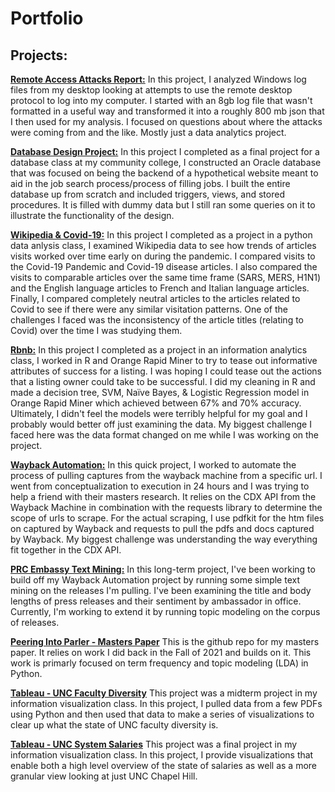 # Portfolio

## Projects:
**[Remote Access Attacks Report:](https://github.com/kyleashburn/remote_access_attacks)**
In this project, I analyzed Windows log files from my desktop looking at attempts to use the remote desktop protocol to log into my computer. I started with an 8gb log file that wasn't formatted in a useful way and transformed it into a roughly 800 mb json that I then used for my analysis. I focused on questions about where the attacks were coming from and the like. Mostly just a data analytics project.

**[Database Design Project:](https://github.com/kyleashburn/Database-Project---Sinclair)**
In this project I completed as a final project for a database class at my community college, I constructed an Oracle database that was focused on being the backend of a hypothetical website meant to aid in the job search process/process of filling jobs. I built the entire database up from scratch and included triggers, views, and stored procedures. It is filled with dummy data but I still ran some queries on it to illustrate the functionality of the design.


**[Wikipedia & Covid-19:](https://github.com/kyleashburn/Wikipedia-Covid)**
In this project I completed as a project in a python data anlysis class, I examined Wikipedia data to see how trends of articles visits worked over time early on during the pandemic. I compared visits to the Covid-19 Pandemic and Covid-19 disease articles. I also compared the visits to comparable articles over the same time frame (SARS, MERS, H1N1) and the English language articles to French and Italian language articles. Finally, I compared completely neutral articles to the articles related to Covid to see if there were any similar visitation patterns. One of the challenges I faced was the inconsistency of the article titles (relating to Covid) over the time I was studying them. 

**[Rbnb:](https://github.com/kyleashburn/Rbnb)**
In this project I completed as a project in an information analytics class, I worked in R and Orange Rapid Miner to try to tease out informative attributes of success for a listing. I was hoping I could tease out the actions that a listing owner could take to be successful. I did my cleaning in R and made a decision tree, SVM, Naïve Bayes, & Logistic Regression model in Orange Rapid Miner which achieved between 67% and 70% accuracy. Ultimately, I didn't feel the models were terribly helpful for my goal and I probably would better off just examining the data. My biggest challenge I faced here was the data format changed on me while I was working on the project. 

**[Wayback Automation:](https://github.com/kyleashburn/Wayback_scraping)** In this quick project, I worked to automate the process of pulling captures from the wayback machine from a specific url. I went from conceptualization to execution in 24 hours and I was trying to help a friend with their masters research. 
It relies on the CDX API from the Wayback Machine in combination with the requests library to determine the scope of urls to scrape. For the actual scraping, I use pdfkit for the htm files on captured by Wayback and requests to pull the pdfs and docs captured by Wayback. My biggest challenge was understanding the way everything fit together in the CDX API.

**[PRC Embassy Text Mining:](https://github.com/kyleashburn/PRC_Embassy_Text_Mining)** 
In this long-term project, I've been working to build off my Wayback Automation project by running some simple text mining on the releases I'm pulling. I've been examining the title and body lengths of press releases and their sentiment by ambassador in office. Currently, I'm working to extend it by running topic modeling on the corpus of releases.

**[Peering Into Parler - Masters Paper](https://github.com/kyleashburn/Peering-into-Parler---Masters-Paper)**
This is the github repo for my masters paper. It relies on work I did back in the Fall of 2021 and builds on it. This work is primarly focused on term frequency and topic modeling (LDA) in Python. 

**[Tableau - UNC Faculty Diversity](https://github.com/kyleashburn/UNC-Faculty-Diversity---Tableau)**
This project was a midterm project in my information visualization class. In this project, I pulled data from a few PDFs using Python and then used that data to make a series of visualizations to clear up what the state of UNC faculty diversity is. 

**[Tableau - UNC System Salaries](https://github.com/kyleashburn/UNC-System-Salaries---Tableau)**
This project was a final project in my information visualization class. In this project, I provide visualizations that enable both a high level overview of the state of salaries as well as a more granular view looking at just UNC Chapel Hill. 
